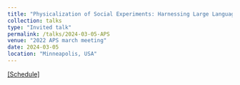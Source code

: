 ```yaml
---
title: "Physicalization of Social Experiments: Harnessing Large Language Models for Automated Exploration of Emergent Behaviors in Simulated Social Systems"
collection: talks
type: "Invited talk"
permalink: /talks/2024-03-05-APS
venue: "2022 APS march meeting"
date: 2024-03-05
location: "Minneapolis, USA"
---
```

[[Schedule]](https://meetings.aps.org/Meeting/MAR24/Session/G31.9)


